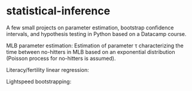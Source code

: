 # statistical-inference
A few small projects on parameter estimation, bootstrap confidence intervals, and hypothesis testing in Python based on a Datacamp course.

MLB parameter estimation: Estimation of parameter τ characterizing the time between no-hitters in MLB based on an exponential distribution (Poisson process for no-hitters is assumed).

Literacy/fertility linear regression:

Lightspeed bootstrapping: 
